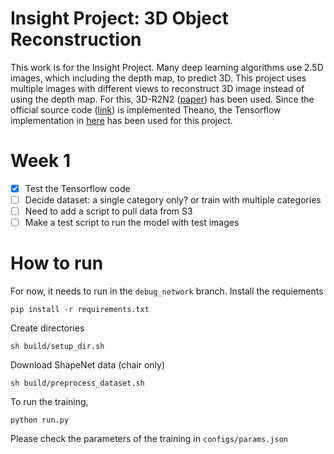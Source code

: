 # Insight Project: 3D Object Reconstruction
This work is for the Insight Project. Many deep learning algorithms use 2.5D images, which including the depth map, to predict 3D. This project uses multiple images with different views to reconstruct 3D image instead of using the depth map. For this, 3D-R2N2 ([paper](http://arxiv.org/abs/1604.00449)) has been used. 
Since the official source code ([link](https://github.com/chrischoy/3D-R2N2.git)) is implemented Theano, the Tensorflow implementation in [here](https://github.com/micmelesse/3D-reconstruction-with-Neural-Networks.git) has been used for this project. 

# Week 1
- [x] Test the Tensorflow code
- [ ] Decide dataset: a single category only? or train with multiple categories
- [ ] Need to add a script to pull data from S3
- [ ] Make a test script to run the model with test images

# How to run
For now, it needs to run in the `debug_network` branch. Install the requiements
```
pip install -r requirements.txt
```
Create directories
```
sh build/setup_dir.sh
```
Download ShapeNet data (chair only)
```
sh build/preprocess_dataset.sh
```
To run the training,
```
python run.py
```
Please check the parameters of the training in `configs/params.json`

